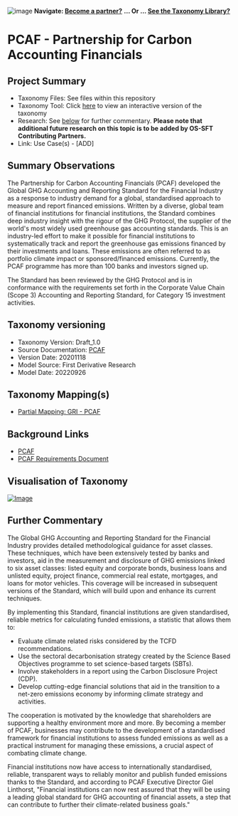 ![image](https://user-images.githubusercontent.com/112073913/188821900-0c411acf-fbdd-4163-adc9-3ba4e2be78df.png)
**Navigate: [Become a partner?](https://github.com/OS-SFT/06-COLLABORATORS-PARTNERS)**
**... Or ... [See the Taxonomy Library?](https://github.com/orgs/OS-SFT/projects/2)**

# PCAF - Partnership for Carbon Accounting Financials

## Project Summary
- Taxonomy Files: See files within this repository
- Taxonomy Tool: Click [here](https://os-sft.solidatus.com/viewer/share/Ena2gvcWHy7BrpQrjM81dv2XXIs497mO) to view an interactive version of the taxonomy
- Research: See [below](https://github.com/OS-SFT/Taxonomy-Mappings-Library/tree/main/Single%20Taxonomies/PCAF#further-commentary) for further commentary. **Please note that additional future research on this topic is to be added by OS-SFT Contributing Partners.**
- Link: Use Case(s) - [ADD]

## Summary Observations
The Partnership for Carbon Accounting Financials (PCAF) developed the Global GHG Accounting and Reporting Standard for the Financial Industry as a response to industry demand for a global, standardised approach to measure and report financed emissions. Written by a diverse, global team of financial institutions for financial institutions, the Standard combines deep industry insight with the rigour of the GHG Protocol, the supplier of the world's most widely used greenhouse gas accounting standards. This is an industry-led effort to make it possible for financial institutions to systematically track and report the greenhouse gas emissions financed by their investments and loans. These emissions are often referred to as portfolio climate impact or sponsored/financed emissions. Currently, the PCAF programme has more than 100 banks and investors signed up.

The Standard has been reviewed by the GHG Protocol and is in conformance with the requirements set forth in the Corporate Value Chain (Scope 3) Accounting and Reporting Standard, for Category 15 investment activities.

## Taxonomy versioning
- Taxonomy Version: Draft_1.0
- Source Documentation: [PCAF](https://carbonaccountingfinancials.com/files/downloads/PCAF-Global-GHG-Standard.pdf)
- Version Date: 20201118
- Model Source: First Derivative Research
- Model Date: 20220926

## Taxonomy Mapping(s)
* [Partial Mapping: GRI - PCAF](https://github.com/OS-SFT/Taxonomy-Mappings-Library/tree/main/Taxonomy%20Mappings%20-%20Double/GRI%20-%20PCAF)

## Background Links
- [PCAF](https://carbonaccountingfinancials.com/)
- [PCAF Requirements Document](https://carbonaccountingfinancials.com/files/downloads/PCAF-Global-GHG-Standard.pdf)

## Visualisation of Taxonomy
[![Image](https://user-images.githubusercontent.com/112077283/194850412-bfb0dc75-8ebc-435b-a24c-86ebc6776fb2.png "Click here for the Taxonomy Interactive Tool")](https://os-sft.solidatus.com/viewer/share/Ena2gvcWHy7BrpQrjM81dv2XXIs497mO)


## Further Commentary 
The Global GHG Accounting and Reporting Standard for the Financial Industry provides detailed methodological guidance for asset classes. These techniques, which have been extensively tested by banks and investors, aid in the measurement and disclosure of GHG emissions linked to six asset classes: listed equity and corporate bonds, business loans and unlisted equity, project finance, commercial real estate, mortgages, and loans for motor vehicles. This coverage will be increased in subsequent versions of the Standard, which will build upon and enhance its current techniques.

By implementing this Standard, financial institutions are given standardised, reliable metrics for calculating funded emissions, a statistic that allows them to:

* Evaluate climate related risks considered by the TCFD recommendations.
* Use the sectoral decarbonisation strategy created by the Science Based Objectives programme to set science-based targets (SBTs).
* Involve stakeholders in a report using the Carbon Disclosure Project (CDP).
* Develop cutting-edge financial solutions that aid in the transition to a net-zero emissions economy by informing climate strategy and activities.

The cooperation is motivated by the knowledge that shareholders are supporting a healthy environment more and more. By becoming a member of PCAF, businesses may contribute to the development of a standardised framework for financial institutions to assess funded emissions as well as a practical instrument for managing these emissions, a crucial aspect of combating climate change.

Financial institutions now have access to internationally standardised, reliable, transparent ways to reliably monitor and publish funded emissions thanks to the Standard, and according to PCAF Executive Director Giel Linthorst, "Financial institutions can now rest assured that they will be using a leading global standard for GHG accounting of financial assets, a step that can contribute to further their climate-related business goals."
